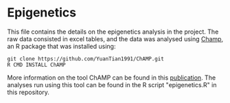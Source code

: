# Epigenetics

This file contains the details on the epigenetics analysis in the project. The raw data consisted in excel tables, and the data was analysed using [Champ](https://github.com/YuanTian1991/ChAMP), an R package that was installed using:

    git clone https://github.com/YuanTian1991/ChAMP.git
    R CMD INSTALL ChAMP
    
More information on the tool ChAMP can be found in this [publication](https://academic.oup.com/bioinformatics/article/33/24/3982/4082274). The analyses run using this tool can be found in the R script "epigenetics.R" in this repository. 
